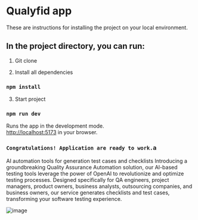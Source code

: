 # Qualyfid app

These are instructions for installing the project on your local environment.

## In the project directory, you can run:

1. Git clone

2. Install all dependencies

### `npm install`

3. Start project

### `npm run dev`

Runs the app in the development mode.\
[http://localhost:5173](http://localhost:5173) in your browser.

### `Congratulations! Application are ready to work.`a

AI automation tools for generation test cases and checklists
Introducing a groundbreaking Quality Assurance Automation solution, our AI-based testing tools leverage the power of OpenAI to revolutionize and optimize testing processes. Designed specifically for QA engineers, project managers, product owners, business analysts, outsourcing companies, and business owners, our service generates checklists and test cases, transforming your software testing experience.


![image](https://github.com/deceser/test-case-generator/assets/101974867/594dbc50-a094-49e4-921d-ad6a5e5cc8f8)
